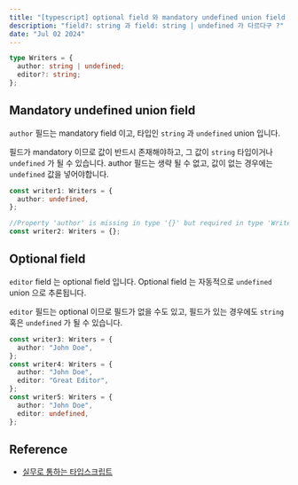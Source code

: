 ```yaml
---
title: "[typescript] optional field 와 mandatory undefined union field 의 차이점"
description: "field?: string 과 field: string | undefined 가 다르다구 ?"
date: "Jul 02 2024"
---
```


```typescript
type Writers = {
  author: string | undefined;
  editor?: string;
};
```

## Mandatory undefined union field

`author` 필드는 mandatory field 이고, 타입인 `string` 과 `undefined` union 입니다.

필드가 mandatory 이므로 값이 반드시 존재해야하고, 그 값이 `string` 타입이거나 `undefined` 가 될 수 있습니다.
author 필드는 생략 될 수 없고, 값이 없는 경우에는 `undefined` 값을 넣어야합니다.

```typescript
const writer1: Writers = {
  author: undefined,
};

//Property 'author' is missing in type '{}' but required in type 'Writers'.(2741)
const writer2: Writers = {};
```

## Optional field

`editor` field 는 optional field 입니다. Optional field 는 자동적으로 `undefined` union 으로 추론됩니다.

`editor` 필드는 optional 이므로 필드가 없을 수도 있고, 필드가 있는 경우에도 `string` 혹은 `undefined` 가 될 수 있습니다.

```typescript
const writer3: Writers = {
  author: "John Doe",
};
const writer4: Writers = {
  author: "John Doe",
  editor: "Great Editor",
};
const writer5: Writers = {
  author: "John Doe",
  editor: undefined,
};
```

## Reference

- [실무로 통하는 타입스크립트](https://www.aladin.co.kr/shop/wproduct.aspx?ItemId=341765327)

